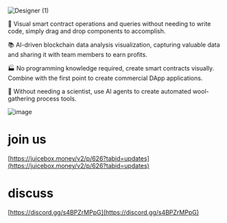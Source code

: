 
![Designer (1)](https://github.com/Osub/web3/assets/7599190/87f7a06a-ed6e-43e4-b204-b553748fdbbb)

🔗 Visual smart contract operations and queries without needing to write code, simply drag and drop components to accomplish.

📚 AI-driven blockchain data analysis visualization, capturing valuable data and sharing it with team members to earn profits.

🏭 No programming knowledge required, create smart contracts visually. Combine with the first point to create commercial DApp applications.

🐑 Without needing a scientist, use AI agents to create automated wool-gathering process tools.

![image](https://github.com/Osub/web3/assets/7599190/9fd702ec-03e0-46a2-81cf-267e41b7ae81)

# join us   

[https://juicebox.money/v2/p/626?tabid=updates](https://juicebox.money/v2/p/626?tabid=updates)

# discuss

[https://discord.gg/s4BPZrMPpG](https://discord.gg/s4BPZrMPpG)



